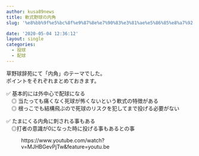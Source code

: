```yaml
---
author: kusa89news
title: 軟式野球の内角
slug: '%e8%bb%9f%e5%bc%8f%e9%87%8e%e7%90%83%e3%81%ae%e5%86%85%e8%a7%92'

date: '2020-05-04 12:36:12'
layout: single
categories:
  - 投球
  - 配球
---
```


草野球辞苑にて「内角」のテーマでした。  
ポイントをそれぞれまとめておきます。

✅ 基本的には外中心で配球になる  
　◎ 当たっても痛くなく死球が怖くないという軟式の特徴がある  
　◎ 根っこでも結構飛ぶので死球のリスクを犯してまで投げる必要がない

✅ たまにくる内角に刺される事もある  
　◎打者の意識が0になった時に投げる事もあるとの事

<figure class="wp-block-embed-youtube wp-block-embed is-type-video is-provider-youtube wp-embed-aspect-16-9 wp-has-aspect-ratio">

<div class="wp-block-embed__wrapper">https://www.youtube.com/watch?v=MJHBGevPjTw&feature=youtu.be</div>

</figure>